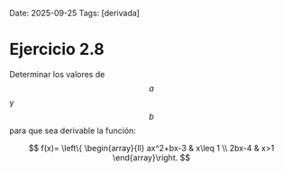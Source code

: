 Date: 2025-09-25
Tags: [derivada]

# Ejercicio 2.8

 
Determinar los valores de  $$ a$$   y  $$ b$$   para que sea derivable la función:

$$
 f(x)= \left\{ \begin{array}{ll}
 ax^2+bx-3 &  x\leq 1 \\
 2bx-4 &  x>1
\end{array}\right.
$$

